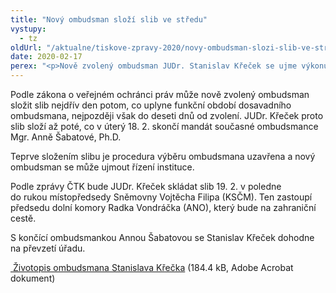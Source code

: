 ```yaml
---
title: "Nový ombudsman složí slib ve středu"
vystupy:
  - tz
oldUrl: "/aktualne/tiskove-zpravy-2020/novy-ombudsman-slozi-slib-ve-stredu/"
date: 2020-02-17
perex: "<p>Nově zvolený ombudsman JUDr. Stanislav Křeček se ujme výkonu funkce ve středu 19. 2. složením slibu do rukou předsedy Poslanecké sněmovny.</p>"
---
```


<!-- imported from the old website -->

<p>Podle zákona o veřejném ochránci práv může nově zvolený ombudsman složit slib nejdřív den potom, co uplyne funkční období dosavadního ombudsmana, nejpozději však do deseti dnů od zvolení. JUDr. Křeček proto slib složí až poté, co v úterý 18. 2. skončí mandát současné ombudsmance Mgr. Anně Šabatové, Ph.D.</p><p>Teprve složením slibu je procedura výběru ombudsmana uzavřena a nový ombudsman se může ujmout řízení instituce.</p><p>Podle zprávy ČTK bude JUDr. Křeček skládat slib 19. 2. v poledne do rukou místopředsedy Sněmovny Vojtěcha Filipa (KSČM). Ten zastoupí předsedu dolní komory Radka Vondráčka (ANO), který bude na zahraniční cestě.</p><p>S končící ombudsmankou Annou Šabatovou se Stanislav Křeček dohodne na převzetí úřadu.</p> <p><a title="Otevření do nového okna" href="/uploads-importVOP/Krecek/CV-Krecek.pdf" target="_blank"><img alt="" src="https://test.ochrance.cz/typo3/ext/od_linkdesc/icons/pdf.gif" class="od_linkdesc_icon" /> Životopis ombudsmana Stanislava Křečka</a> (184.4 kB, Adobe Acrobat dokument)</p>
